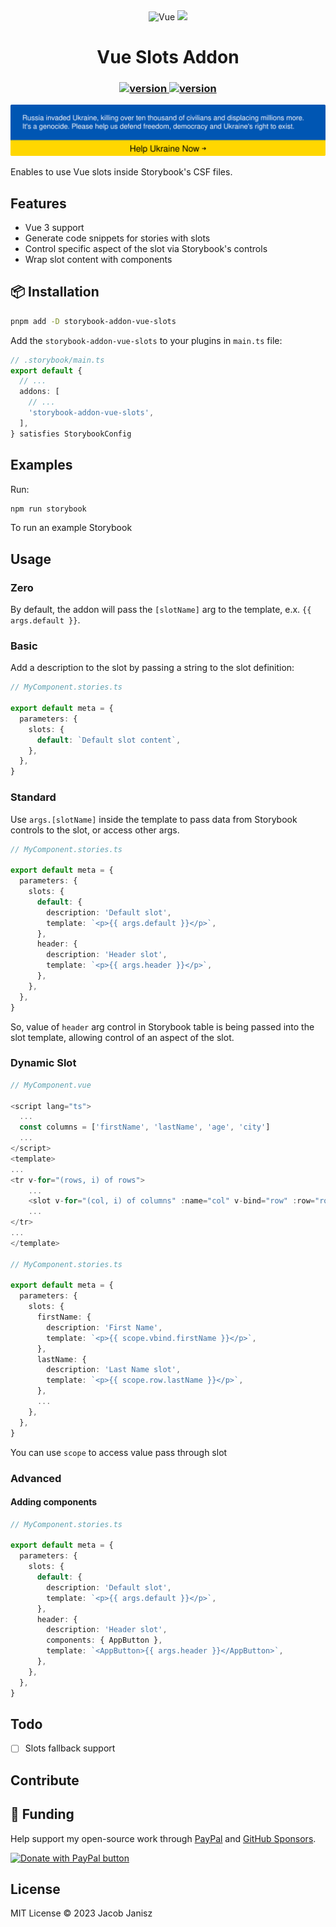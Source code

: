 <p align="center" style="margin: 4rem">
  <p align="center">
      <img src="https://api.iconify.design/logos/vue.svg" alt="Vue" height="32" />  
      <img src="https://api.iconify.design/logos/storybook-icon.svg" height="32" />
  </p>
  <h1 align="center">Vue Slots Addon</h1>

  <h3 align="center">
    <a href="https://www.npmjs.com/package/storybook-addon-vue-slots">
      <img src="https://img.shields.io/npm/v/storybook-addon-vue-slots?style=flat-square" alt="version" />
    </a>
    <a href="https://github.com/vshymanskyy/StandWithUkraine/blob/main/docs/README.md">
      <img src="https://raw.githubusercontent.com/JoJk0/StandWithUkraine/patch-1/badges/StandWithUkraineFlat.svg" alt="version" />
    </a>    
  </h3>
</p>

[![Stand With Ukraine](https://raw.githubusercontent.com/vshymanskyy/StandWithUkraine/main/banner2-direct.svg)](https://vshymanskyy.github.io/StandWithUkraine/)

Enables to use Vue slots inside Storybook's CSF files.

## Features

- Vue 3 support
- Generate code snippets for stories with slots
- Control specific aspect of the slot via Storybook's controls
- Wrap slot content with components

## 📦 Installation

```sh
pnpm add -D storybook-addon-vue-slots
```

Add the `storybook-addon-vue-slots` to your plugins in `main.ts` file:

```ts
// .storybook/main.ts
export default {
  // ...
  addons: [
    // ...
    'storybook-addon-vue-slots',
  ],
} satisfies StorybookConfig
```

## Examples

Run:

```zsh
npm run storybook
```

To run an example Storybook

## Usage

### Zero

By default, the addon will pass the `[slotName]` arg to the template, e.x. `{{ args.default }}`.

### Basic

Add a description to the slot by passing a string to the slot definition:

```ts
// MyComponent.stories.ts

export default meta = {
  parameters: {
    slots: {
      default: `Default slot content`,
    },
  },
}
```

### Standard

Use `args.[slotName]` inside the template to pass data from Storybook controls to the slot, or access other args.

```ts
// MyComponent.stories.ts

export default meta = {
  parameters: {
    slots: {
      default: {
        description: 'Default slot',
        template: `<p>{{ args.default }}</p>`,
      },
      header: {
        description: 'Header slot',
        template: `<p>{{ args.header }}</p>`,
      },
    },
  },
}
```

So, value of `header` arg control in Storybook table is being passed into the slot template, allowing control of an aspect of the slot.

### Dynamic Slot

```ts
// MyComponent.vue

<script lang="ts">
  ...
  const columns = ['firstName', 'lastName', 'age', 'city']
  ...
</script>
<template>
...
<tr v-for="(rows, i) of rows">
    ...
    <slot v-for="(col, i) of columns" :name="col" v-bind="row" :row="row"></slot>
    ...
</tr>
...
</template>

// MyComponent.stories.ts

export default meta = {
  parameters: {
    slots: {
      firstName: {
        description: 'First Name',
        template: `<p>{{ scope.vbind.firstName }}</p>`,
      },
      lastName: {
        description: 'Last Name slot',
        template: `<p>{{ scope.row.lastName }}</p>`,
      },
      ...
    },
  },
}
```

You can use `scope` to access value pass through slot

### Advanced

#### Adding components

```ts
// MyComponent.stories.ts

export default meta = {
  parameters: {
    slots: {
      default: {
        description: 'Default slot',
        template: `<p>{{ args.default }}</p>`,
      },
      header: {
        description: 'Header slot',
        components: { AppButton },
        template: `<AppButton>{{ args.header }}</AppButton>`,
      },
    },
  },
}
```

## Todo

- [ ] Slots fallback support

## Contribute

## 💖 Funding

Help support my open-source work through [PayPal](https://paypal.com) and [GitHub Sponsors](https://github.com/sponsors/JoJk0?o=esb).

<a href="https://www.paypal.com/donate/?hosted_button_id=MVYGX9EHYRN9W"><img src="https://pics.paypal.com/00/s/YTRmYmIzYjgtNDA5My00YzY5LWJmN2QtNmMyNTU2ZGUwOTYw/file.PNG" border="0" height="35" name="submit" title="PayPal - The safer, easier way to pay online!" alt="Donate with PayPal button" /></a>

## License
MIT License © 2023 Jacob Janisz